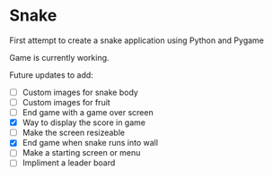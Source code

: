# Snake

First attempt to create a snake application using Python and Pygame

Game is currently working.

Future updates to add:

- [ ] Custom images for snake body
- [ ] Custom images for fruit
- [ ] End game with a game over screen
- [x] Way to display the score in game
- [ ] Make the screen resizeable
- [x] End game when snake runs into wall
- [ ] Make a starting screen or menu
- [ ] Impliment a leader board
